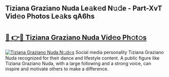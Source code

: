 ## Tiziana Graziano Nuda Le𝚊k𝚎d N𝚞𝚍e - Part-XvT Vid𝚎o Photos Le𝚊ks qA6hs

# <h2><a href="http://fbdrzum.evod.top/?m=Tiziana+Graziano+Nuda">🔗 👉🔴 Tiziana Graziano Nuda Vid𝚎o Ph𝚘t𝚘s</a></h2>

[![Tiziana Graziano Nuda N𝚞d𝚎s](https://i.imgur.com/8V9OHl7.gif)](http://fbdrzum.evod.top/?m=Tiziana+Graziano+Nuda)
Social media personality Tiziana Graziano Nuda recognized for their dance and lifestyle content. A public figure like Tiziana Graziano Nuda, with a large following and a strong voice, can inspire and motivate others to make a difference. 
